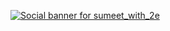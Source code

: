 [![Social banner for sumeet_with_2e](https://github.com/sumeet-with-2e/SumeetPachauri/blob/6048933b779feea101dc947f6c98d80cfc33cf09/Sumeet%20Pachauri.svg)](https://sumeet-with-2e.github.io/)
